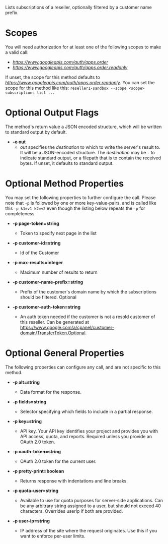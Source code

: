 Lists subscriptions of a reseller, optionally filtered by a customer name prefix.
# Scopes

You will need authorization for at least one of the following scopes to make a valid call:

* *https://www.googleapis.com/auth/apps.order*
* *https://www.googleapis.com/auth/apps.order.readonly*

If unset, the scope for this method defaults to *https://www.googleapis.com/auth/apps.order.readonly*.
You can set the scope for this method like this: `reseller1-sandbox --scope <scope> subscriptions list ...`

# Optional Output Flags

The method's return value a JSON encoded structure, which will be written to standard output by default.

* **-o out**
    - *out* specifies the *destination* to which to write the server's result to.
      It will be a JSON-encoded structure.
      The *destination* may be `-` to indicate standard output, or a filepath that is to contain the received bytes.
      If unset, it defaults to standard output.
# Optional Method Properties

You may set the following properties to further configure the call. Please note that `-p` is followed by one 
or more key-value-pairs, and is called like this `-p k1=v1 k2=v2` even though the listing below repeats the
`-p` for completeness.

* **-p page-token=string**
    - Token to specify next page in the list

* **-p customer-id=string**
    - Id of the Customer

* **-p max-results=integer**
    - Maximum number of results to return

* **-p customer-name-prefix=string**
    - Prefix of the customer&#39;s domain name by which the subscriptions should be filtered. Optional

* **-p customer-auth-token=string**
    - An auth token needed if the customer is not a resold customer of this reseller. Can be generated at https://www.google.com/a/cpanel/customer-domain/TransferToken.Optional.

# Optional General Properties

The following properties can configure any call, and are not specific to this method.

* **-p alt=string**
    - Data format for the response.

* **-p fields=string**
    - Selector specifying which fields to include in a partial response.

* **-p key=string**
    - API key. Your API key identifies your project and provides you with API access, quota, and reports. Required unless you provide an OAuth 2.0 token.

* **-p oauth-token=string**
    - OAuth 2.0 token for the current user.

* **-p pretty-print=boolean**
    - Returns response with indentations and line breaks.

* **-p quota-user=string**
    - Available to use for quota purposes for server-side applications. Can be any arbitrary string assigned to a user, but should not exceed 40 characters. Overrides userIp if both are provided.

* **-p user-ip=string**
    - IP address of the site where the request originates. Use this if you want to enforce per-user limits.
